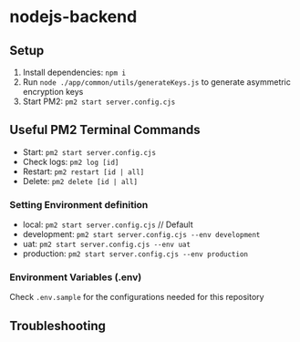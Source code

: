 # nodejs-backend
## Setup
1. Install dependencies: `npm i`
2. Run `node ./app/common/utils/generateKeys.js` to generate asymmetric encryption keys
3. Start PM2: `pm2 start server.config.cjs`

## Useful PM2 Terminal Commands
- Start: `pm2 start server.config.cjs`
- Check logs: `pm2 log [id]`
- Restart: `pm2 restart [id | all]`
- Delete: `pm2 delete [id | all]`

### Setting Environment definition
- local: `pm2 start server.config.cjs` // Default
- development: `pm2 start server.config.cjs --env development`
- uat: `pm2 start server.config.cjs --env uat`
- production: `pm2 start server.config.cjs --env production`

### Environment Variables (.env)
Check `.env.sample` for the configurations needed for this repository 

## Troubleshooting